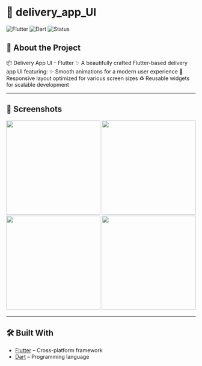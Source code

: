 # 🚀 delivery_app_UI

![Flutter](https://img.shields.io/badge/Flutter-Framework-blue)
![Dart](https://img.shields.io/badge/Dart-Language-blueviolet)
![Status](https://img.shields.io/badge/Status-Active-success)

## 📖 About the Project
📦 Delivery App UI – Flutter ✨ 
A beautifully crafted Flutter-based delivery app UI featuring:
✨ Smooth animations for a modern user experience 
📱 Responsive layout optimized for various screen sizes 
♻️ Reusable widgets for scalable development

---

## 📱 Screenshots

<p align="center">
  <img src="screenshots/delivery_app1.png" width="250" />
  <img src="screenshots/delivery_app2.png" width="250" />
  <img src="screenshots/delivery_app3.png" width="250" />
  <img src="screenshots/delivery_app4.png" width="250" />
</p>

---

## 🛠️ Built With
- [Flutter](https://flutter.dev/) – Cross-platform framework  
- [Dart](https://dart.dev/) – Programming language  





